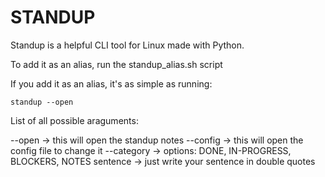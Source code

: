 # STANDUP

Standup is a helpful CLI tool for Linux made with Python.

To add it as an alias, run the standup_alias.sh script

If you add it as an alias, it's as simple as running:
```
standup --open
```
List of all possible araguments:

--open -> this will open the standup notes
--config -> this will open the config file to change it
--category -> options: DONE, IN-PROGRESS, BLOCKERS, NOTES
sentence -> just write your sentence in double quotes
